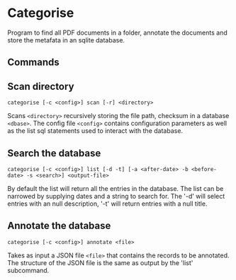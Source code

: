 # Categorise
Program to find all PDF documents in a folder, annotate the documents and store the metafata in an sqlite database.

## Commands

## Scan directory
```
categorise [-c <config>] scan [-r] <directory>
```
Scans `<directory>` recursively storing the file path, checksum in a database `<dbase>`. The config file `<config>` contains configuration parameters as well as the list sql statements used to interact with the database.

## Search the database
```
categorise [-c <config>] list [-d -t] [-a <after-date> -b <before-date> -s <search>] <output-file>
```
By default the list will return all the entries in the database. The list can be narrowed by supplying dates and a string to search for. The '-d' will select entries with an null description, '-t' will return entries with a null title. 

## Annotate the database
```
categorise [-c <config>] annotate <file>
```
Takes as input a JSON file `<file>` that contains the records to be annotated. The structure of the JSON file is the same as output by the 'list' subcommand. 

